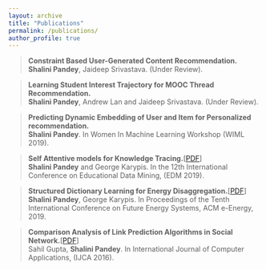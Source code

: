 ```yaml
---
layout: archive
title: "Publications"
permalink: /publications/
author_profile: true
---
```


> **Constraint Based User-Generated Content Recommendation.** <br/>
> **Shalini Pandey**, Jaideep Srivastava. (Under Review).

> **Learning Student Interest Trajectory for MOOC Thread Recommendation.** <br/>
> **Shalini Pandey**, Andrew Lan and Jaideep Srivastava. (Under Review).

> **Predicting Dynamic Embedding of User and Item for Personalized recommendation.** <br/>
> **Shalini Pandey**. In Women In Machine Learning Workshop (WIML 2019).

> **Self Attentive models for Knowledge Tracing.**[[PDF](https://arxiv.org/abs/1907.06837)] <br/>
> **Shalini Pandey** and George Karypis. In the 12th International Conference on Educational Data Mining, (EDM 2019).

> **Structured Dictionary Learning for Energy Disaggregation.**[[PDF](https://arxiv.org/abs/1907.06581)] <br/>
> **Shalini Pandey**, George Karypis. In Proceedings of the Tenth International Conference on Future Energy Systems, ACM e-Energy, 2019.

> **Comparison Analysis of Link Prediction Algorithms in Social Network.**[[PDF](https://pdfs.semanticscholar.org/bb5e/9530cd210474a2b7ac5b263c8eea888a740e.pdf)] <br/>
> Sahil Gupta, **Shalini Pandey**. In International Journal of Computer Applications, (IJCA 2016).
